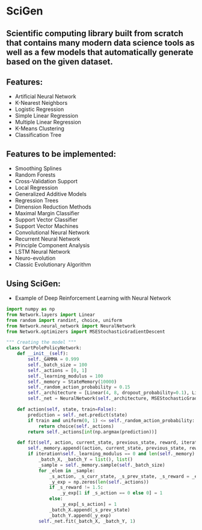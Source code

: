 # SciGen
## Scientific computing library built from scratch that contains many modern data science tools as well as a few models that automatically generate based on the given dataset.
 
## Features:
  * Artificial Neural Network
  * K-Nearest Neighbors
  * Logistic Regression
  * Simple Linear Regression
  * Multiple Linear Regression
  * K-Means Clustering
  * Classification Tree
  
## Features to be implemented:
  * Smoothing Splines
  * Random Forests
  * Cross-Validation Support
  * Local Regression
  * Generalized Additive Models
  * Regression Trees
  * Dimension Reduction Methods
  * Maximal Margin Classifier
  * Support Vector Classifier
  * Support Vector Machines
  * Convolutional Neural Network
  * Recurrent Neural Network
  * Principle Component Analysis
  * LSTM Neural Network
  * Neuro-evolution
  * Classic Evolutionary Algorithm


## Using SciGen:

* Example of Deep Reinforcement Learning with Neural Network
```python
import numpy as np
from Network.layers import Linear
from random import randint, choice, uniform
from Network.neural_network import NeuralNetwork
from Network.optimizers import MSEStochasticGradientDescent

""" Creating the model """
class CartPolePolicyNetwork:
    def __init__(self):
        self._GAMMA = 0.999
        self._batch_size = 100
        self._actions = [0, 1]
        self._learning_modulus = 100
        self._memory = StateMemory(10000)
        self._random_action_probability = 0.15
        self._architecture = [Linear(4, 8, dropout_probability=0.1), Linear(8, 8, dropout_probability=0.2), Linear(8, len(self._actions))]
        self._net = NeuralNetwork(self._architecture, MSEStochasticGradientDescent(), minibatch_size=4)

    def action(self, state, train=False):
        prediction = self._net.predict(state)
        if train and uniform(0, 1) <= self._random_action_probability:
            return choice(self._actions)
        return self._actions[int(np.argmax(prediction))]

    def fit(self, action, current_state, previous_state, reward, iteration):
        self._memory.append((action, current_state, previous_state, reward))
        if iteration%self._learning_modulus == 0 and len(self._memory) >= self._batch_size:
            _batch_X, _batch_Y = list(), list()
            _sample = self._memory.sample(self._batch_size)
            for _elem in _sample:
                _s_action, _s_curr_state, _s_prev_state, _s_reward = _elem
                _y_exp = np.zeros(len(self._actions))
                if _s_reward != 1.5:
                    _y_exp[1 if _s_action == 0 else 0] = 1
                else:
                    _y_exp[_s_action] = 1
                _batch_X.append(_s_prev_state)
                _batch_Y.append(_y_exp)
            self._net.fit(_batch_X, _batch_Y, 1)
```

